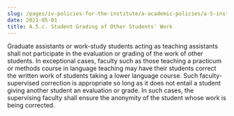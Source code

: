 ```yaml
---
slug: /pages/iv-policies-for-the-institute/a-academic-policies/a-5-instruction/a-5-c-student-grading-of-other-students-work
date: 2021-05-01
title: A.5.c. Student Grading of Other Students' Work
---
```

Graduate assistants or work-study students acting as teaching assistants shall not participate in the evaluation or grading of the work of other students. In exceptional cases, faculty such as those teaching a practicum or methods course in language teaching may have their students correct the written work of students taking a lower language course. Such faculty-supervised correction is appropriate so long as it does not entail a student giving another student an evaluation or grade. In such cases, the supervising faculty shall ensure the anonymity of the student whose work is being corrected.